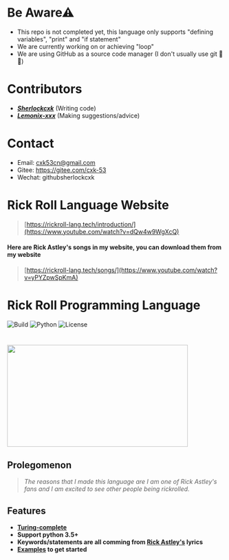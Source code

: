 # Be Aware⚠
- This repo is not completed yet, this language only supports "defining variables", "print" and "if statement"
- We are currently working on or achieving "loop"
- We are using GitHub as a source code manager (I don't usually use git 🤣😂)

# Contributors
- _**[Sherlockcxk](https://github.com/Sherlockcxk)**_   (Writing code)
- _**[Lemonix-xxx](https://github.com/Lemonix-xxx)**_   (Making suggestions/advice)

# Contact
- Email: cxk53cn@gmail.com
- Gitee: https://gitee.com/cxk-53
- Wechat: githubsherlockcxk

# Rick Roll Language Website
> [https://rickroll-lang.tech/introduction/](https://www.youtube.com/watch?v=dQw4w9WgXcQ)
#### Here are Rick Astley's songs in my website, you can download them from my website
> [https://rickroll-lang.tech/songs/](https://www.youtube.com/watch?v=yPYZpwSpKmA)


# Rick Roll Programming Language

![Build](https://img.shields.io/badge/Build-passing-orange?style=for-the-badge&logo=appveyor)
![Python](https://img.shields.io/badge/Python-3.5%2B-brightgreen?style=for-the-badge&logo=appveyor)
![License](https://img.shields.io/badge/License-MIT-red?style=for-the-badge&logo=appveyor)

# <img src="https://repository-images.githubusercontent.com/367934588/4a27ae00-b73b-11eb-801b-36dd1756dc93" width="420" height="236.25"/>

## Prolegomenon
> *The reasons that I made this language are I am one of Rick Astley's fans and I am excited to see other people being rickrolled.*

## Features
- **[Turing-complete](https://en.wikipedia.org/wiki/Turing_completeness)**
- **Support python 3.5+**
- **Keywords/statements are all comming from [Rick Astley's](https://en.wikipedia.org/wiki/Rick_Astley) lyrics**
- **[Examples](https://github.com/Rick-Lang/rickroll-lang/tree/main/rick_examples) to get started**
